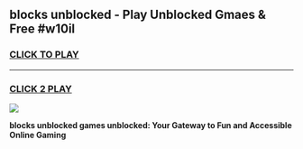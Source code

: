 
## blocks unblocked - Play Unblocked Gmaes & Free #w10il
<h3>
<a href="https://news.freeplayer.one?title=blocks_unblocked&ref=24F">CLICK TO PLAY</a></h3>
<hr>

<h3>
<a href="https://news.freeplayer.one?title=blocks_unblocked&ref=24F">CLICK 2 PLAY</a>
  
</h3>

<a href="https://news.freeplayer.one?title=blocks_unblocked&ref=24F/"><img src="https://clearcache.store/games.png"></a>


**blocks unblocked games unblocked: Your Gateway to Fun and Accessible Online Gaming**
